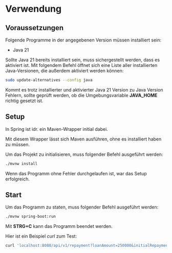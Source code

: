 # Verwendung

## Voraussetzungen
Folgende Programme in der angegebenen Version müssen installiert sein:
- Java 21

Sollte Java 21 bereits installiert sein, muss sichergestellt werden, dass es aktiviert ist.
Mit folgendem Befehl öffnet sich eine Liste aller installierten Java-Versionen, die außerdem aktiviert werden können:
```bash
sudo update-alternatives --config java
```

Kommt es trotz installierter und aktivierter Java 21 Version zu Java Version Fehlern, sollte geprüft werden, ob die Umgebungsvariable **JAVA_HOME** richtig gesetzt ist.

## Setup
In Spring ist idr. ein Maven-Wrapper initial dabei.

Mit diesem Wrapper lässt sich Maven ausführen, ohne es installiert haben zu müssen.

Um das Projekt zu initialisieren, muss folgender Befehl ausgeführt werden:
```bash
./mvnw install
```

Wenn das Programm ohne Fehler durchgelaufen ist, war das Setup erfolgreich.

## Start
Um das Programm zu staten, muss folgender Befehl ausgeführt werden:
```bash
./mvnw spring-boot:run
```

Mit **STRG+C** kann das Programm beendet werden.

Hier ist ein Beispiel *curl* zum Test:
```bash
curl 'localhost:8080/api/v1/repayment?loanAmount=250000&initialRepayment=2&interestRate=3.6&fixedInterestPeriod=10'
```
